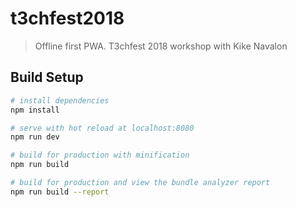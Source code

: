 # t3chfest2018

> Offline first PWA. T3chfest 2018 workshop with Kike Navalon

## Build Setup

``` bash
# install dependencies
npm install

# serve with hot reload at localhost:8080
npm run dev

# build for production with minification
npm run build

# build for production and view the bundle analyzer report
npm run build --report
